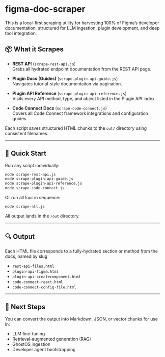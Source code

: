 # figma-doc-scraper

This is a local-first scraping utility for harvesting 100% of Figma’s developer documentation, structured for LLM ingestion, plugin development, and deep tool integration.

## 📦 What it Scrapes

- **REST API** (`scrape-rest-api.js`)  
  Grabs all hydrated endpoint documentation from the REST API page.
- **Plugin Docs (Guides)** (`scrape-plugin-api-guide.js`)  
  Navigates tutorial-style documentation via pagination.

- **Plugin API Reference** (`scrape-plugin-api-reference.js`)  
  Visits every API method, type, and object listed in the Plugin API index.

- **Code Connect Docs** (`scrape-code-connect.js`)  
  Covers all Code Connect framework integrations and configuration guides.

Each script saves structured HTML chunks to the `out/` directory using consistent filenames.

---

## 🚀 Quick Start

Run any script individually:

```bash
node scrape-rest-api.js
node scrape-plugin-api-guide.js
node scrape-plugin-api-reference.js
node scrape-code-connect.js
```

Or run all four in sequence:

```bash
node scrape-all.js
```

All output lands in the `/out` directory.

---

## 🔍 Output

Each HTML file corresponds to a fully-hydrated section or method from the docs, named by slug:

- `rest-api-files.html`
- `plugin-api-figma.html`
- `plugin-api-createcomponent.html`
- `code-connect-react.html`
- `code-connect-config-file.html`

---

## 🧱 Next Steps

You can convert the output into Markdown, JSON, or vector chunks for use in:

- LLM fine-tuning
- Retrieval-augmented generation (RAG)
- GhostOS ingestion
- Developer agent bootstrapping
